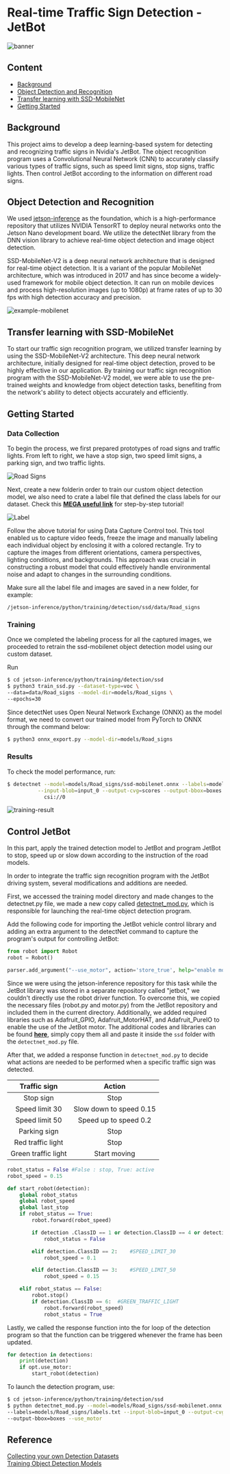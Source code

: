 # Real-time Traffic Sign Detection - JetBot

![banner](/res/demo-full.gif)


## Content
- [<ins>Background</ins>](#background)
- [<ins>Object Detection and Recognition</ins>](#object-detection-and-recognition)
- [<ins>Transfer learning with SSD-MobileNet</ins>](#transfer-learning-with-ssd-mobilenet)
- [<ins>Getting Started</ins>](#getting-started)


## Background

This project aims to develop a deep learning-based system for detecting and recognizing traffic signs in Nvidia's JetBot. The object recognition program uses a Convolutional Neural Network (CNN) to accurately classify various types of traffic signs, such as speed limit signs, stop signs, traffic lights. Then control JetBot according to the information on different road signs.

## Object Detection and Recognition

We used [jetson-inference](https://github.com/dusty-nv/jetson-inference) as the foundation, which is a high-performance repository that utilizes NVIDIA TensorRT to deploy neural networks onto the Jetson Nano development board. We utilize the detectNet library from the DNN vision library to achieve real-time object detection and image object detection.

SSD-MobileNet-V2 is a deep neural network architecture that is designed for real-time object detection. It is a variant of the popular MobileNet architecture, which was introduced in 2017 and has since become a widely-used framework for mobile object detection. It can run on mobile devices and process high-resolution images (up to 1080p) at frame rates of up to 30 fps with high detection accuracy and precision.

![example-mobilenet](/res/example-mobilenet.jpg)

## Transfer learning with SSD-MobileNet

To start our traffic sign recognition program, we utilized transfer learning by using the SSD-MobileNet-V2 architecture. This deep neural network architecture, initially designed for real-time object detection, proved to be highly effective in our application. By training our traffic sign recognition program with the SSD-MobileNet-V2 model, we were able to use the pre-trained weights and knowledge from object detection tasks, benefiting from the network's ability to detect objects accurately and efficiently.


## Getting Started

### Data Collection
To begin the process, we first prepared prototypes of road signs and traffic lights. From left to right, we have a stop sign, two speed limit signs, a parking sign, and two traffic lights.

![Road Signs](/res/signs.jpg)

Next, create a new folderin order to train our custom object detection model, we also need to crate a label file that defined the class labels for our dataset. Check this [**MEGA useful link**](https://www.youtube.com/watch?v=2XMkPW_sIGg) for step-by-step tutorial!

![Label](/res/label.png)

Follow the above tutorial for using Data Capture Control tool. This tool enabled us to capture video feeds, freeze the image and manually labeling each individual object by enclosing it with a colored rectangle. Try to capture the images from different orientations, camera perspectives, lighting conditions, and backgrounds. This approach was crucial in constructing a robust model that could effectively handle environmental noise and adapt to changes in the surrounding conditions.

Make sure all the label file and images are saved in a new folder, for example:
```
/jetson-inference/python/training/detection/ssd/data/Road_signs
```

### Training

Once we completed the labeling process for all the captured images, we proceeded to retrain the ssd-mobilenet object detection model using our custom dataset.

Run
```bash
$ cd jetson-inference/python/training/detection/ssd
$ python3 train_ssd.py --dataset-type=voc \
--data=data/Road_signs --model-dir=models/Road_signs \
--epochs=30
```

Since detectNet uses Open Neural Network Exchange (ONNX) as the model format, we need to convert our trained model from PyTorch to ONNX through the command below:
```bash
$ python3 onnx_export.py --model-dir=models/Road_signs
```

### Results

To check the model performance, run:
```bash
$ detectnet --model=models/Road_signs/ssd-mobilenet.onnx --labels=models/Road_signs/labels.txt \
          --input-blob=input_0 --output-cvg=scores --output-bbox=boxes \
            csi://0
```

![training-result](/res/training-result.jpg)

## Control JetBot

In this part, apply the trained detection model to JetBot and program JetBot to stop, speed up or slow down according to the instruction of the road models.

In order to integrate the traffic sign recognition program with the JetBot driving system, several modifications and additions are needed.

First, we accessed the training model directory and made changes to the detectnet.py file, we made a new copy called [detectnet_mod.py](/src/detectnet_mod.py), which is responsible for launching the real-time object detection program.

Add the following code for importing the JetBot vehicle control library and adding an extra argument to the detectNet command to capture the program's output for controlling JetBot:
```py
from robot import Robot
robot = Robot()
```
```py
parser.add_argument("--use_motor", action='store_true', help="enable motor for sign detection")
```
Since we were using the jetson-inference repository for this task while the JetBot library was stored in a separate repository called "jetbot," we couldn't directly use the robot driver function. To overcome this, we copied the necessary files (robot.py and motor.py) from the JetBot repository and included them in the current directory. Additionally, we added required libraries such as Adafruit_GPIO, Adafruit_MotorHAT, and Adafruit_PureIO to enable the use of the JetBot motor. The additional codes and libraries can be found [**here**](/src/ssd/), simply copy them all and paste it inside the ```ssd``` folder with the ```detectnet_mod.py``` file.

After that, we added a response function in ```detectnet_mod.py``` to decide what actions are needed to be performed when a specific traffic sign was detected.

|     Traffic sign	    |          Action           |
|:---------------------:|:-------------------------:|
| Stop sign	    	    |           Stop            |
| Speed limit 30	    |  Slow down to speed 0.15  |
| Speed limit 50	    |	Speed up to speed 0.2   |
| Parking sign		    |           Stop            |
| Red traffic light	    |	        Stop            |
| Green traffic light   |       Start moving        |


```py
robot_status = False #False : stop, True: active
robot_speed = 0.15

def start_robot(detection):
	global robot_status
	global robot_speed
	global last_stop
	if robot_status == True:
		robot.forward(robot_speed)

		if detection .ClassID == 1 or detection.ClassID == 4 or detection.ClassID == 5: #STOP_SIGN, PARKING_SIGN, RED_TRAFFIC_LIGHT
			robot_status = False

		elif detection.ClassID == 2:	#SPEED_LIMIT_30
			robot_speed = 0.1

		elif detection.ClassID == 3:	#SPEED_LIMIT_50
			robot_speed = 0.15

	elif robot_status == False:
		robot.stop()
		if detection.ClassID == 6:	#GREEN_TRAFFIC_LIGHT
			robot.forward(robot_speed)
			robot_status = True
```

Lastly, we called the response function into the for loop of the detection program so that the function can be triggered whenever the frame has been updated.

```py
for detection in detections:
    print(detection)
    if opt.use_motor:
        start_robot(detection)
```

To launch the detection program, use:
```bash
$ cd jetson-inference/python/training/detection/ssd
$ python detectnet_mod.py --model=models/Road_signs/ssd-mobilenet.onnx  \ 
--labels=models/Road_signs/labels.txt --input-blob=input_0 --output-cvg=scores \
--output-bbox=boxes --use_motor
```


## Reference
[Collecting your own Detection Datasets](https://github.com/dusty-nv/jetson-inference/blob/master/docs/pytorch-collect-detection.md) <br>
[Training Object Detection Models](https://www.youtube.com/watch?v=2XMkPW_sIGg)


